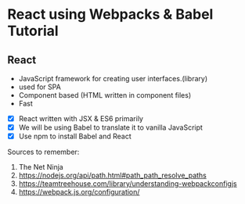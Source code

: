# React using Webpacks & Babel Tutorial

## React
- JavaScript framework for creating user interfaces.(library)
- used for SPA
- Component based (HTML written in component files)
- Fast

- [x] React written with JSX & ES6 primarily
- [x] We will be using Babel to translate it to vanilla JavaScript
- [x] Use npm to install Babel and React

Sources to remember:
1. The Net Ninja
2. https://nodejs.org/api/path.html#path_path_resolve_paths
3. https://teamtreehouse.com/library/understanding-webpackconfigjs
4. https://webpack.js.org/configuration/
